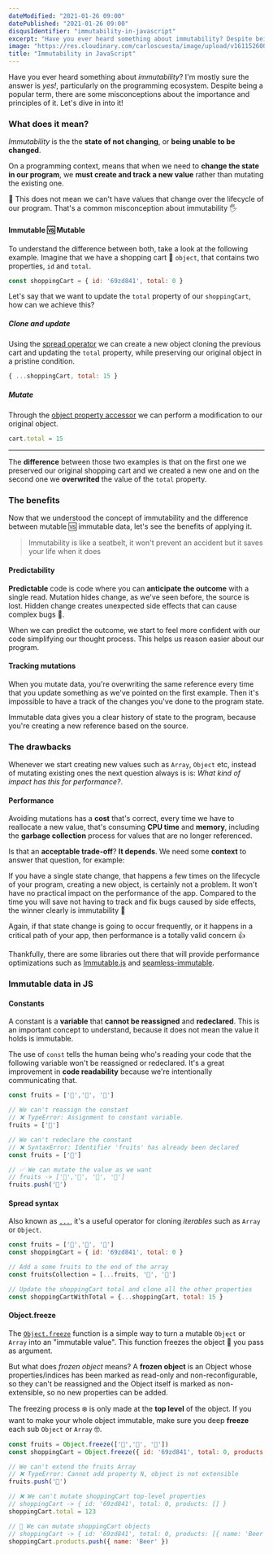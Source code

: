 ```yaml
---
dateModified: "2021-01-26 09:00"
datePublished: "2021-01-26 09:00"
disqusIdentifier: "immutability-in-javascript"
excerpt: "Have you ever heard something about immutability? Despite being a popular term, there are some misconceptions about the importance and principles of it."
image: "https://res.cloudinary.com/carloscuesta/image/upload/v1611526004/blog-featured-images/Immutability-In-JavaScript.png"
title: "Immutability in JavaScript"
---
```


Have you ever heard something about _immutability_? I'm mostly sure the answer is _yes!_, particularly on the programming ecosystem. Despite being a popular term, there are some misconceptions about the importance and principles of it. Let's dive in into it!

### What does it mean?

_Immutability_ is the the **state of not changing**, or **being unable to be changed**.

On a programming context, means that when we need to **change the state in our program**, we **must create and track a new value** rather than mutating the existing one.

🚨 This does not mean we can't have values that change over the lifecycle of our program. That's a common misconception about immutability 🖐

#### Immutable 🆚 Mutable

To understand the difference between both, take a look at the following example. Imagine that we have a shopping cart 🛒 `object`, that contains two properties, `id` and `total`.

```js
const shoppingCart = { id: '69zd841', total: 0 }
```

Let's say that we want to update the `total` property of our `shoppingCart`, how can we achieve this?

##### Clone and update

Using the [spread operator](https://developer.mozilla.org/en-US/docs/Web/JavaScript/Reference/Operators/Spread_syntax) we can create a new object cloning the previous cart and updating the `total` property, while preserving our original object in a pristine condition.

```js
{ ...shoppingCart, total: 15 }
```

##### Mutate

Through the [object property accessor](https://developer.mozilla.org/en-US/docs/Web/JavaScript/Reference/Operators/Property_accessors) we can perform a modification to our original object.

```js
cart.total = 15
```

------

The **difference** between those two examples is that on the first one we preserved our original shopping cart and we created a new one and on the second one we **overwrited** the value of the `total` property.

### The benefits

Now that we understood the concept of immutability and the difference between mutable 🆚 immutable data, let's see the benefits of applying it.

> Immutability is like a seatbelt, it won't prevent an accident but it saves your life when it does

#### Predictability

**Predictable** code is code where you can **anticipate the outcome** with a single read. Mutation hides change, as we've seen before, the source is lost. Hidden change creates unexpected side effects that can cause complex bugs 🐛.

When we can predict the outcome, we start to feel more confident with our code simplifying our thought process. This helps us reason easier about our program.

#### Tracking mutations

When you mutate data, you're overwriting the same reference every time that you update something as we've pointed on the first example. Then it's impossible to have a track of the changes you've done to the program state.

Immutable data gives you a clear history of state to the program, because you're creating a new reference based on the source.

### The drawbacks

Whenever we start creating new values such as `Array`, `Object` etc, instead of mutating existing ones the next question always is is: _What kind of impact has this for performance?_.

#### Performance

Avoiding mutations has a **cost** that's correct, every time we have to reallocate a new value, that's consuming **CPU time** and **memory**, including the **garbage collection** process for values that are no longer referenced.

Is that an **acceptable trade-off**? **It depends**. We need some **context** to answer that question, for example:

If you have a single state change, that happens a few times on the lifecycle of your program, creating a new object, is certainly not a problem. It won't have no practical impact on the performance of the app. Compared to the time you will save not having to track and fix bugs caused by side effects, the winner clearly is immutability 🎉

Again, if that state change is going to occur frequently, or it happens in a critical path of your app, then performance is a totally valid concern 👍

Thankfully, there are some libraries out there that will provide performance optimizations such as [Immutable.js](https://immutable-js.github.io/immutable-js) and [seamless-immutable](https://github.com/rtfeldman/seamless-immutable).

### Immutable data in JS

#### Constants

A constant is a **variable** that **cannot be reassigned** and **redeclared**. This is an important concept to understand, because it does not mean the value it holds is immutable.

The use of `const` tells the human being who's reading your code that the following variable won't be reassigned or redeclared. It's a great improvement in **code readability** because we're intentionally communicating that.

```js
const fruits = ['🍌','🍓', '🥥']

// We can't reassign the constant
// ❌ TypeError: Assignment to constant variable.
fruits = ['🍏']

// We can't redeclare the constant
// ❌ SyntaxError: Identifier 'fruits' has already been declared
const fruits = ['🥝']

// ✅ We can mutate the value as we want
// fruits -> ['🍌','🍓', '🥥', '🍍']
fruits.push('🍍')
```

#### Spread syntax

Also known as [`...`](https://developer.mozilla.org/en-US/docs/Web/JavaScript/Reference/Operators/Spread_syntax), it's a useful operator for cloning _iterables_ such as `Array` or `Object`.

```js
const fruits = ['🍌','🍓', '🥥']
const shoppingCart = { id: '69zd841', total: 0 }

// Add a some fruits to the end of the array
const fruitsCollection = [...fruits, '🍍', '🥝']

// Update the shoppingCart total and clone all the other properties
const shoppingCartWithTotal = {...shoppingCart, total: 15 }
```

#### Object.freeze

The [`Object.freeze`](https://developer.mozilla.org/en-US/docs/Web/JavaScript/Reference/Global_Objects/Object/freeze) function is a simple way to turn a mutable `Object` or `Array` into an "immutable value". This function freezes the object 🥶 you pass as argument.

But what does _frozen object_ means? A **frozen object** is an Object whose properties/indices has been marked as read-only and non-reconfigurable, so they can't be reassigned and the Object itself is marked as non-extensible, so no new properties can be added.

The freezing process ❄️ is only made at the **top level** of the object. If you want to make your whole object immutable, make sure you deep **freeze** each sub `Object` or `Array` 🤓.

```js
const fruits = Object.freeze(['🍌','🍓', '🥥'])
const shoppingCart = Object.freeze({ id: '69zd841', total: 0, products: [] })

// We can't extend the fruits Array
// ❌ TypeError: Cannot add property N, object is not extensible
fruits.push('🍏')

// ❌ We can't mutate shoppingCart top-level properties
// shoppingCart -> { id: '69zd841', total: 0, products: [] }
shoppingCart.total = 123

// 🚨 We can mutate shoppingCart objects
// shoppingCart -> { id: '69zd841', total: 0, products: [{ name: 'Beer' }] }
shoppingCart.products.push({ name: 'Beer' })
```
